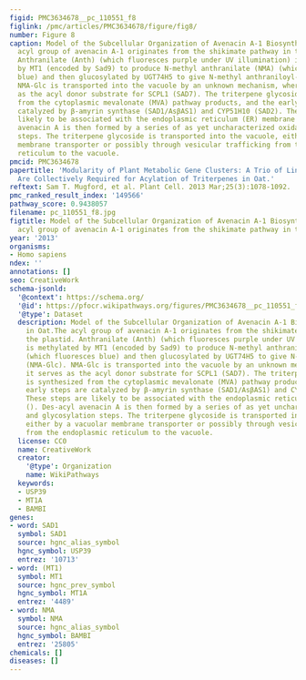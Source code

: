 ```yaml
---
figid: PMC3634678__pc_110551_f8
figlink: /pmc/articles/PMC3634678/figure/fig8/
number: Figure 8
caption: Model of the Subcellular Organization of Avenacin A-1 Biosynthesis in Oat.The
  acyl group of avenacin A-1 originates from the shikimate pathway in the plastid.
  Anthranilate (Anth) (which fluoresces purple under UV illumination) is methylated
  by MT1 (encoded by Sad9) to produce N-methyl anthranilate (NMA) (which fluoresces
  blue) and then glucosylated by UGT74H5 to give N-methyl anthraniloyl-O-glucose (NMA-Glc).
  NMA-Glc is transported into the vacuole by an unknown mechanism, where it serves
  as the acyl donor substrate for SCPL1 (SAD7). The triterpene glycoside is synthesized
  from the cytoplasmic mevalonate (MVA) pathway products, and the early steps are
  catalyzed by β-amyrin synthase (SAD1/AsβAS1) and CYP51H10 (SAD2). These steps are
  likely to be associated with the endoplasmic reticulum (ER) membrane (). Des-acyl
  avenacin A is then formed by a series of as yet uncharacterized oxidation and glycosylation
  steps. The triterpene glycoside is transported into the vacuole, either by a vacuolar
  membrane transporter or possibly through vesicular trafficking from the endoplasmic
  reticulum to the vacuole.
pmcid: PMC3634678
papertitle: 'Modularity of Plant Metabolic Gene Clusters: A Trio of Linked Genes That
  Are Collectively Required for Acylation of Triterpenes in Oat.'
reftext: Sam T. Mugford, et al. Plant Cell. 2013 Mar;25(3):1078-1092.
pmc_ranked_result_index: '149566'
pathway_score: 0.9438057
filename: pc_110551_f8.jpg
figtitle: Model of the Subcellular Organization of Avenacin A-1 Biosynthesis in Oat.The
  acyl group of avenacin A-1 originates from the shikimate pathway in the plastid
year: '2013'
organisms:
- Homo sapiens
ndex: ''
annotations: []
seo: CreativeWork
schema-jsonld:
  '@context': https://schema.org/
  '@id': https://pfocr.wikipathways.org/figures/PMC3634678__pc_110551_f8.html
  '@type': Dataset
  description: Model of the Subcellular Organization of Avenacin A-1 Biosynthesis
    in Oat.The acyl group of avenacin A-1 originates from the shikimate pathway in
    the plastid. Anthranilate (Anth) (which fluoresces purple under UV illumination)
    is methylated by MT1 (encoded by Sad9) to produce N-methyl anthranilate (NMA)
    (which fluoresces blue) and then glucosylated by UGT74H5 to give N-methyl anthraniloyl-O-glucose
    (NMA-Glc). NMA-Glc is transported into the vacuole by an unknown mechanism, where
    it serves as the acyl donor substrate for SCPL1 (SAD7). The triterpene glycoside
    is synthesized from the cytoplasmic mevalonate (MVA) pathway products, and the
    early steps are catalyzed by β-amyrin synthase (SAD1/AsβAS1) and CYP51H10 (SAD2).
    These steps are likely to be associated with the endoplasmic reticulum (ER) membrane
    (). Des-acyl avenacin A is then formed by a series of as yet uncharacterized oxidation
    and glycosylation steps. The triterpene glycoside is transported into the vacuole,
    either by a vacuolar membrane transporter or possibly through vesicular trafficking
    from the endoplasmic reticulum to the vacuole.
  license: CC0
  name: CreativeWork
  creator:
    '@type': Organization
    name: WikiPathways
  keywords:
  - USP39
  - MT1A
  - BAMBI
genes:
- word: SAD1
  symbol: SAD1
  source: hgnc_alias_symbol
  hgnc_symbol: USP39
  entrez: '10713'
- word: (MT1)
  symbol: MT1
  source: hgnc_prev_symbol
  hgnc_symbol: MT1A
  entrez: '4489'
- word: NMA
  symbol: NMA
  source: hgnc_alias_symbol
  hgnc_symbol: BAMBI
  entrez: '25805'
chemicals: []
diseases: []
---
```

